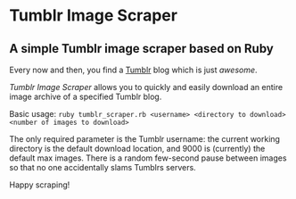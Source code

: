 # Tumblr Image Scraper
## A simple Tumblr image scraper based on Ruby 

Every now and then, you find a [Tumblr](https://tumblr.com) blog which is just *awesome*.

*Tumblr Image Scraper* allows you to quickly and easily download an entire image archive of a specified Tumblr blog.

Basic usage:
`ruby tumblr_scraper.rb <username> <directory to download> <number of images to download>`

The only required parameter is the Tumblr username: the current working directory is the default download location, and 9000 is (currently) the default max images. There is a random few-second pause between images so that no one accidentally slams Tumblrs servers.

Happy scraping!
